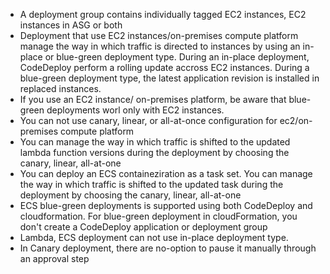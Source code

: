 - A deployment group contains individually tagged EC2 instances, EC2 instances in ASG or both
- Deployment that use EC2 instances/on-premises compute platform manage the way in which traffic is directed to instances by using an in-place or blue-green deployment type. During an in-place deployment, CodeDeploy perform a rolling update accross EC2 instances. During a blue-green deployment type, the latest application revision is installed in replaced instances.
- If you use an EC2 instance/ on-premises platform, be aware that blue-green deployments worl only with EC2 instances.
- You can not use canary, linear, or all-at-once configuration for ec2/on-premises compute platform
- You can manage the way in which traffic is shifted to the updated lambda function versions during the deployment by choosing the canary, linear, all-at-one
- You can deploy an ECS containeziration as a task set. You can manage the way in which traffic is shifted to the updated task during the deployment by choosing the canary, linear, all-at-one
- ECS blue-green deployments is supported using both CodeDeploy and cloudformation. For blue-green deployment in cloudFormation, you don't create a CodeDeploy application or deployment group
- Lambda, ECS deployment can not use in-place deployment type.
- In Canary deployment, there are no-option to pause it manually through an approval step